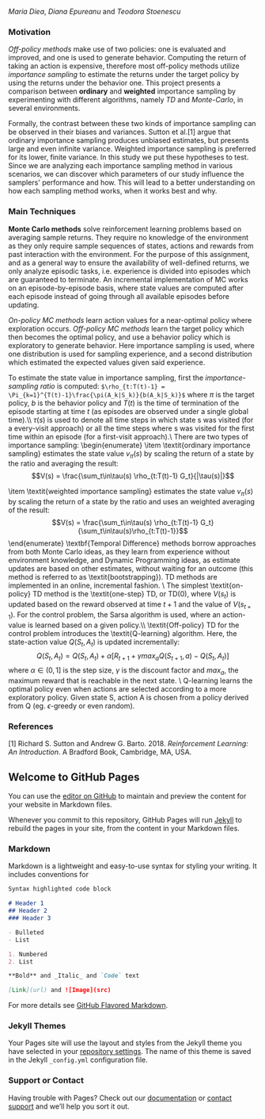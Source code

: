 _Maria Diea_, _Diana Epureanu_ and _Teodora Stoenescu_

### Motivation

_Off-policy methods_ make use of two policies: one is evaluated and improved, and one is used to generate behavior. Computing the return of taking an action is expensive, therefore most off-policy methods utilize _importance sampling_ to estimate the returns under the target policy by using the returns under the behavior one. This project presents a comparison between **ordinary** and **weighted** importance sampling by experimenting with different algorithms, namely _TD_ and _Monte-Carlo_, in several environments. 

Formally, the contrast between these two kinds of importance sampling can be observed in their biases and variances. Sutton et al.[1] argue that ordinary importance sampling produces unbiased estimates, but presents large and even infinite variance. Weighted importance sampling is preferred for its lower, finite variance. In this study we put these hypotheses to test. Since we are analyzing each importance sampling method in various scenarios, we can discover which parameters of our study influence the samplers' performance and how. This will lead to a better understanding on how each sampling method works, when it works best and why.  

### Main Techniques

**Monte Carlo methods** solve reinforcement learning problems based on averaging sample returns. They require no knowledge of the environment as they only require sample sequences of states, actions and rewards from past interaction with the environment. For the purpose of this assignment, and as a general way to ensure the availability of well-defined returns, we only analyze episodic tasks, i.e. experience is divided into episodes which are guaranteed to terminate. An incremental implementation of MC works on an episode-by-episode basis, where state values are computed after each episode instead of going through all available episodes before updating.

_On-policy MC methods_ learn action values for a near-optimal policy where exploration occurs. _Off-policy MC methods_ learn the target policy which then becomes the optimal policy, and use a behavior policy which is exploratory to generate behavior. Here importance sampling is used, where one distribution is used for sampling experience, and a second distribution which estimated the expected values given said experience.

To estimate the state value in importance sampling, first the _importance-sampling ratio_ is computed:
```$\rho_{t:T(t)-1} = \Pi_{k=1}^{T(t)-1}\frac{\pi(A_k|S_k)}{b(A_k|S_k)}$``` where $\pi$ is the target policy, $b$ is the behavior policy and $T(t)$ is the time of termination of the episode starting at time $t$ (as episodes are observed under a single global time).\\\\ $\tau(s)$ is used to denote all time steps in which state s was visited (for a every-visit approach) or all the time steps where s was visited for the first time within an episode (for a first-visit approach).\\
There are two types of importance sampling:
\begin{enumerate}
\item \textit{ordinary importance sampling} estimates the state value $v_\pi(s)$ by scaling the return of a state by the ratio and averaging the result:
$$V(s) = \frac{\sum_t\in\tau(s) \rho_{t:T(t)-1} G_t}{|\tau(s)|}$$

\item \textit{weighted importance sampling} estimates the state value $v_\pi(s)$ by scaling the return of a state by the ratio and uses an weighted averaging of the result:
$$V(s) = \frac{\sum_t\in\tau(s) \rho_{t:T(t)-1} G_t}{\sum_t\in\tau(s)\rho_{t:T(t)-1}}$$
\end{enumerate}
\textbf{Temporal Difference} methods borrow approaches from both Monte Carlo ideas, as they learn from experience without environment knowledge, and Dynamic Programming ideas, as estimate updates are based on other estimates, without waiting for an outcome (this method is referred to as \textit{bootstrapping}). TD methods are implemented in an online, incremental fashion. \\
The simplest \textit{on-policy} TD method is the \textit{one-step} TD, or TD(0), where $V(s_t)$ is updated based on the reward observed at time $t+1$ and the value of $V(s_{t+1})$. For the control problem, the Sarsa algorithm is used, where an action-value is learned based on a given policy.\\\\
\textit{Off-policy} TD for the control problem introduces the \textit{Q-learning} algorithm. Here, the state-action value $Q(S_t, A_t)$ is updated incrementally:
$$Q(S_t, A_t) = Q(S_t, A_t) + \alpha[R_{t+1} + \gamma max_a Q(S_{t+1}, a) - Q(S_t, A_t)]$$
where $\alpha\in(0,1]$ is the step size, $\gamma$ is the discount factor and $max_a$, the maximum reward that is reachable in the next state. \\
Q-learning learns the optimal policy even when actions are selected according to a more exploratory policy. Given state S, action A is chosen from a policy derived from Q (eg. $\epsilon$-greedy or even random).


### References
[1] Richard S. Sutton and Andrew G. Barto. 2018. _Reinforcement Learning: An Introduction_. A Bradford Book, Cambridge, MA, USA.


## Welcome to GitHub Pages

You can use the [editor on GitHub](https://github.com/mariadiea/RL-reproducible/edit/gh-pages/index.md) to maintain and preview the content for your website in Markdown files.

Whenever you commit to this repository, GitHub Pages will run [Jekyll](https://jekyllrb.com/) to rebuild the pages in your site, from the content in your Markdown files.

### Markdown

Markdown is a lightweight and easy-to-use syntax for styling your writing. It includes conventions for

```markdown
Syntax highlighted code block

# Header 1
## Header 2
### Header 3

- Bulleted
- List

1. Numbered
2. List

**Bold** and _Italic_ and `Code` text

[Link](url) and ![Image](src)
```

For more details see [GitHub Flavored Markdown](https://guides.github.com/features/mastering-markdown/).

### Jekyll Themes

Your Pages site will use the layout and styles from the Jekyll theme you have selected in your [repository settings](https://github.com/mariadiea/RL-reproducible/settings). The name of this theme is saved in the Jekyll `_config.yml` configuration file.

### Support or Contact

Having trouble with Pages? Check out our [documentation](https://docs.github.com/categories/github-pages-basics/) or [contact support](https://github.com/contact) and we’ll help you sort it out.
